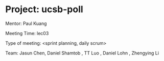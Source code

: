 # Project: ucsb-poll

Mentor: Paul Kuang 

Meeting Time: lec03

Type of meeting: <sprint planning, daily scrum>

Team: Jasun Chen, Daniel Shamtob , TT Luo , Daniel Lohn , Zhengying Li
